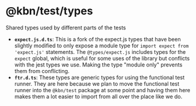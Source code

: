 # @kbn/test/types

Shared types used by different parts of the tests

 - **`expect.js.d.ts`**: This is a fork of the expect.js types that have been slightly modified to only expose a module type for `import expect from 'expect.js'` statements. The `@types/expect.js` includes types for the `expect` global, which is useful for some uses of the library but conflicts with the jest types we use. Making the type "module only" prevents them from conflicting.
 - **`ftr.d.ts`**: These types are generic types for using the functional test runner. They are here because we plan to move the functional test runner into the `@kbn/test` package at some point and having them here makes them a lot easier to import from all over the place like we do.